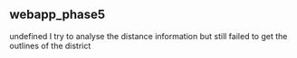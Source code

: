 ## webapp_phase5

undefined
I try to analyse the distance information but still failed to get the outlines of the district